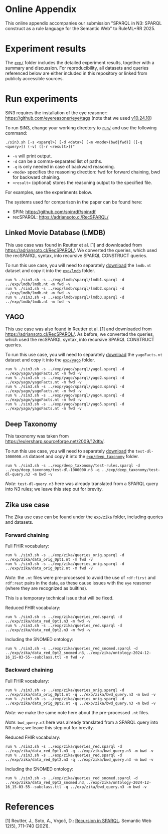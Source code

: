 # Online Appendix

This online appendix accompanies our submission "SPARQL in N3: SPARQL construct as a rule language for the Semantic Web" to RuleML+RR 2025.

# Experiment results

The [`exp/`](exp/) folder includes the detailed experiment results, together with a summary and discussion. For reproducibility, all datasets and queries referenced below are either included in this repository or linked from publicly accessible sources.

# Run experiments

SiN3 requires the installation of the eye reasoner: 
https://github.com/eyereasoner/eye/tags (note that we used [v10.24.10](https://github.com/eyereasoner/eye/releases/tag/v10.24.10))

To run SiN3, change your working directory to [`run/`](run/) and use the following command:
```
./sin3.sh [-s <sparql>] [-d <data>] [-m <mode>(bwd|fwd)] ([-q <query>]) (-v) ([-r <result>])"
```
- `-v` will print output.
- `-d` can be a comma-separated list of paths.
- `-q` is only needed in case of backward reasoning.
- `<mode>` specifies the reasoning direction: fwd for forward chaining, bwd for backward chaining.
- `<result>` (optional) stores the reasoning output to the specified file.

For examples, see the experiments below.

The systems used for comparison in the paper can be found here:
- SPIN: https://github.com/spinrdf/spinrdf
- recSPARQL: https://adriansoto.cl/RecSPARQL/

## Linked Movie Database (LMDB)

This use case was found in Reutter et al. [1] and downloaded from https://adriansoto.cl/RecSPARQL/.
We converted the queries, which used the recSPARQL syntax, into recursive SPARQL CONSTRUCT queries.

To run this use case, you will need to separately [download](https://files.catbox.moe/vpg5uy.zip) the `lmdb.nt` dataset and copy it into the [`exp/lmdb`](exp/lmdb) folder.

```
run % ./sin3.sh -s ../exp/lmdb/sparql/lmdb1.sparql -d ../exp/lmdb/lmdb.nt -m fwd -v
run % ./sin3.sh -s ../exp/lmdb/sparql/lmdb2.sparql -d ../exp/lmdb/lmdb.nt -m fwd -v
run % ./sin3.sh -s ../exp/lmdb/sparql/lmdb3.sparql -d ../exp/lmdb/lmdb.nt -m fwd -v
```

## YAGO

This use case was also found in Reutter et al. [1] and downloaded from https://adriansoto.cl/RecSPARQL/.
As before, we converted the queries, which used the recSPARQL syntax, into recursive SPARQL CONSTRUCT queries.

To run this use case, you will need to separately [download](https://files.catbox.moe/06n7mv.zip) the `yagoFacts.nt` dataset and copy it into the [`exp/yago`](exp/yago) folder.

```
run % ./sin3.sh -s ../exp/yago/sparql/yago1.sparql -d ../exp/yago/yagoFacts.nt -m fwd -v
run % ./sin3.sh -s ../exp/yago/sparql/yago2.sparql -d ../exp/yago/yagoFacts.nt -m fwd -v
run % ./sin3.sh -s ../exp/yago/sparql/yago3.sparql -d ../exp/yago/yagoFacts.nt -m fwd -v
run % ./sin3.sh -s ../exp/yago/sparql/yago4.sparql -d ../exp/yago/yagoFacts.nt -m fwd -v
run % ./sin3.sh -s ../exp/yago/sparql/yago5.sparql -d ../exp/yago/yagoFacts.nt -m fwd -v
```


## Deep Taxonomy

This taxonomy was taken from https://eulersharp.sourceforge.net/2009/12dtb/.

To run this use case, you will need to separately [download](https://files.catbox.moe/shrw87.zip) the `test-dl-1000000.n3` dataset and copy it into the [`exp/deep_taxonomy`](exp/deep_taxonomy) folder.

```
run % ./sin3.sh -s ../exp/deep_taxonomy/test-rules.sparql -d ../exp/deep_taxonomy/test-dl-1000000.n3 -q ../exp/deep_taxonomy/test-dl-query.n3 -m bwd -v
```

_Note_: `test-dl-query.n3` here was already translated from a SPARQL query into N3 rules; we leave this step out for brevity.


## Zika use case

The Zika use case can be found under the [`exp/zika`](exp/zika/) folder, including queries and datasets.

### Forward chaining

Full FHIR vocabulary:


```
run % ./sin3.sh -s ../exp/zika/queries_orig.sparql -d ../exp/zika/data_orig_0pt1.nt -m fwd -v
run % ./sin3.sh -s ../exp/zika/queries_orig.sparql -d ../exp/zika/data_orig_0pt2.nt -m fwd -v
```

_Note_: the `.nt` files were pre-processed to avoid the use of `rdf:first` and `rdf:rest` pairs in the data, as these cause issues with the `eye` reasoner (where they are recognized as builtins).

This is a temporary technical issue that will be fixed.

Reduced FHIR vocabulary:

```
run % ./sin3.sh -s ../exp/zika/queries_red.sparql -d ../exp/zika/data_red_0pt1.n3 -m fwd -v
run % ./sin3.sh -s ../exp/zika/queries_red.sparql -d ../exp/zika/data_red_0pt2.n3 -m fwd -v
```

Including the SNOMED ontology:

```
run % ./sin3.sh -s ../exp/zika/queries_red_snomed.sparql -d ../exp/zika/data_red_0pt2_snomed.n3,../exp/zika/ontology-2024-12-16_15-03-55--subclass.ttl -m fwd -v
```


### Backward chaining

Full FHIR vocabulary:

```
run % ./sin3.sh -s ../exp/zika/queries_orig.sparql -d ../exp/zika/data_orig_0pt1.nt -q ../exp/zika/bwd_query.n3 -m bwd -v
run % ./sin3.sh -s ../exp/zika/queries_orig.sparql -d ../exp/zika/data_orig_0pt2.nt -q ../exp/zika/bwd_query.n3 -m bwd -v
```

_Note_: we make the same note here about the pre-processed `.nt` files.  

_Note_: `bwd_query.n3` here was already translated from a SPARQL query into N3 rules; we leave this step out for brevity.

Reduced FHIR vocabulary:

```
run % ./sin3.sh -s ../exp/zika/queries_red.sparql -d ../exp/zika/data_red_0pt1.n3 -q ../exp/zika/bwd_query.n3 -m bwd -v
run % ./sin3.sh -s ../exp/zika/queries_red.sparql -d ../exp/zika/data_red_0pt2.n3 -q ../exp/zika/bwd_query.n3 -m bwd -v
```

Including the SNOMED ontology:

```
run % ./sin3.sh -s ../exp/zika/queries_red_snomed.sparql -d ../exp/zika/data_red_0pt2_snomed.n3,../exp/zika/ontology-2024-12-16_15-03-55--subclass.ttl -q ../exp/zika/bwd_query.n3 -m bwd -v
```

# References

[1] Reutter, J., Soto, A., Vrgoč, D.: [Recursion in SPARQL](https://www.semantic-web-journal.net/system/files/swj2276.pdf). Semantic Web 12(5), 711–740 (2021).
